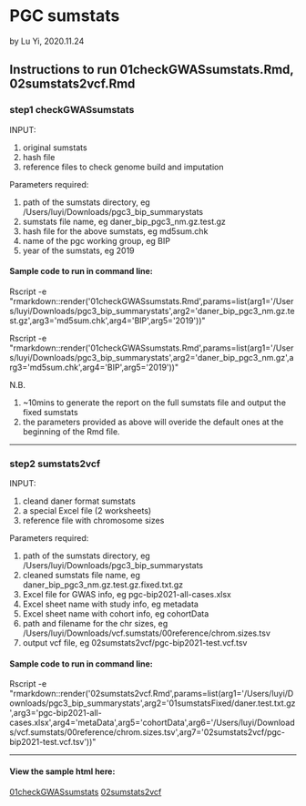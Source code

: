 # PGC sumstats
by Lu Yi, 2020.11.24

## Instructions to run 01checkGWASsumstats.Rmd, 02sumstats2vcf.Rmd

### step1 checkGWASsumstats

INPUT:
1. original sumstats
2. hash file
3. reference files to check genome build and imputation

Parameters required: 
1. path of the sumstats directory, eg /Users/luyi/Downloads/pgc3_bip_summarystats
2. sumstats file name, eg daner_bip_pgc3_nm.gz.test.gz
3. hash file for the above sumstats, eg md5sum.chk
4. name of the pgc working group, eg BIP
5. year of the sumstats, eg 2019

#### Sample code to run in command line: 

Rscript -e "rmarkdown::render('01checkGWASsumstats.Rmd',params=list(arg1='/Users/luyi/Downloads/pgc3_bip_summarystats',arg2='daner_bip_pgc3_nm.gz.test.gz',arg3='md5sum.chk',arg4='BIP',arg5='2019'))"

Rscript -e "rmarkdown::render('01checkGWASsumstats.Rmd',params=list(arg1='/Users/luyi/Downloads/pgc3_bip_summarystats',arg2='daner_bip_pgc3_nm.gz',arg3='md5sum.chk',arg4='BIP',arg5='2019'))"

N.B. 
1) ~10mins to generate the report on the full sumstats file and output the fixed sumstats
2) the parameters provided as above will overide the default ones at the beginning of the Rmd file. 


--- 

### step2 sumstats2vcf

INPUT:

1. cleand daner format sumstats
2. a special Excel file (2 worksheets)
3. reference file with chromosome sizes

Parameters required: 
1. path of the sumstats directory, eg /Users/luyi/Downloads/pgc3_bip_summarystats
2. cleaned sumstats file name, eg daner_bip_pgc3_nm.gz.test.gz.fixed.txt.gz
3. Excel file for GWAS info, eg pgc-bip2021-all-cases.xlsx
4. Excel sheet name with study info, eg metadata
5. Excel sheet name with cohort info, eg cohortData
6. path and filename for the chr sizes, eg /Users/luyi/Downloads/vcf.sumstats/00reference/chrom.sizes.tsv
7. output vcf file, eg 02sumstats2vcf/pgc-bip2021-test.vcf.tsv

#### Sample code to run in command line: 

Rscript -e "rmarkdown::render('02sumstats2vcf.Rmd',params=list(arg1='/Users/luyi/Downloads/pgc3_bip_summarystats',arg2='01sumstatsFixed/daner.test.txt.gz',arg3='pgc-bip2021-all-cases.xlsx',arg4='metaData',arg5='cohortData',arg6='/Users/luyi/Downloads/vcf.sumstats/00reference/chrom.sizes.tsv',arg7='02sumstats2vcf/pgc-bip2021-test.vcf.tsv'))"


---

#### View the sample html here: 
[01checkGWASsumstats](http://htmlpreview.github.io/?https://github.com/luyi0629/pgc-sumstats/blob/master/01checkGWASsumstats.html
)
[02sumstats2vcf](http://htmlpreview.github.io/?https://github.com/luyi0629/pgc-sumstats/blob/master/02sumstats2vcf.html)

